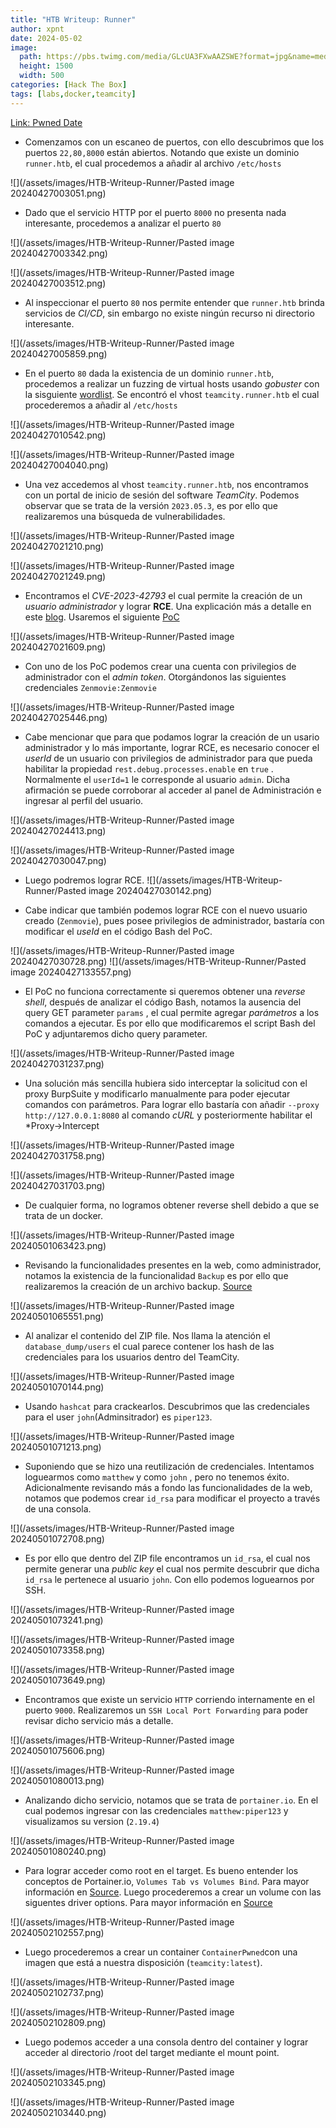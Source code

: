 ```yaml
---
title: "HTB Writeup: Runner"
author: xpnt
date: 2024-05-02
image:
  path: https://pbs.twimg.com/media/GLcUA3FXwAAZSWE?format=jpg&name=medium
  height: 1500
  width: 500
categories: [Hack The Box]
tags: [labs,docker,teamcity]
---
```


[Link: Pwned Date](https://www.hackthebox.com/achievement/machine/1504363/598)


- Comenzamos con un escaneo de puertos, con ello descubrimos que los puertos `22,80,8000` están abiertos. Notando que existe un dominio `runner.htb`, el cual procedemos a añadir al archivo `/etc/hosts`

![](/assets/images/HTB-Writeup-Runner/Pasted image 20240427003051.png)


- Dado que el servicio HTTP por el puerto `8000` no presenta nada interesante, procedemos a analizar el puerto `80`

![](/assets/images/HTB-Writeup-Runner/Pasted image 20240427003342.png)

![](/assets/images/HTB-Writeup-Runner/Pasted image 20240427003512.png)

- Al inspeccionar el puerto `80` nos permite entender que `runner.htb` brinda servicios de  *CI/CD*, sin embargo no existe ningún recurso ni directorio interesante.

![](/assets/images/HTB-Writeup-Runner/Pasted image 20240427005859.png)

- En el puerto `80` dada la existencia de un dominio `runner.htb`, procedemos a realizar un fuzzing de virtual hosts usando *gobuster* con la sisguiente [wordlist](https://github.com/danielmiessler/SecLists/blob/master/Discovery/DNS/bitquark-subdomains-top100000.txt). Se encontró el vhost `teamcity.runner.htb` el cual procederemos a añadir al `/etc/hosts`

![](/assets/images/HTB-Writeup-Runner/Pasted image 20240427010542.png)

![](/assets/images/HTB-Writeup-Runner/Pasted image 20240427004040.png)

- Una vez accedemos al vhost `teamcity.runner.htb`, nos encontramos con un portal de inicio de sesión del software *TeamCity*. Podemos observar que se trata de la versión `2023.05.3`, es por ello que realizaremos una búsqueda de vulnerabilidades.

![](/assets/images/HTB-Writeup-Runner/Pasted image 20240427021210.png)

![](/assets/images/HTB-Writeup-Runner/Pasted image 20240427021249.png)

- Encontramos el *CVE-2023-42793* el cual permite la creación de un *usuario administrador* y lograr **RCE**. Una explicación más a detalle en este [blog](https://blog.projectdiscovery.io/cve-2023-42793-vulnerability-in-jetbrains-teamcity/). Usaremos el siguiente [PoC](https://github.com/Zenmovie/CVE-2023-42793)

![](/assets/images/HTB-Writeup-Runner/Pasted image 20240427021609.png)

- Con uno de los PoC podemos crear una cuenta con privilegios de administrador con el *admin token*. Otorgándonos las siguientes credenciales `Zenmovie:Zenmovie`

![](/assets/images/HTB-Writeup-Runner/Pasted image 20240427025446.png)

- Cabe mencionar que para que podamos lograr la creación de un usario administrador y lo más importante, lograr RCE,  es necesario conocer el *userId*  de un usuario con privilegios de administrador para que pueda habilitar la propiedad `rest.debug.processes.enable` en `true` . Normalmente el `userId=1` le corresponde al usuario `admin`. Dicha afirmación se puede corroborar al acceder al panel de Administración e ingresar al perfil del usuario.

![](/assets/images/HTB-Writeup-Runner/Pasted image 20240427024413.png)

![](/assets/images/HTB-Writeup-Runner/Pasted image 20240427030047.png)

- Luego podremos lograr RCE.
![](/assets/images/HTB-Writeup-Runner/Pasted image 20240427030142.png)

- Cabe indicar que también podemos lograr RCE con el nuevo usuario creado (`Zenmovie`), pues posee privilegios de administrador, bastaría con modificar el *useId* en el código Bash del PoC.

![](/assets/images/HTB-Writeup-Runner/Pasted image 20240427030728.png)
![](/assets/images/HTB-Writeup-Runner/Pasted image 20240427133557.png)

- El PoC no funciona correctamente si queremos obtener una *reverse shell*, después de analizar el código Bash, notamos la ausencia del query GET parameter `params` , el cual permite agregar *parámetros* a los comandos a ejecutar. Es por ello que modificaremos el script Bash del PoC y adjuntaremos dicho query parameter.

![](/assets/images/HTB-Writeup-Runner/Pasted image 20240427031237.png)

 - Una solución más sencilla hubiera sido interceptar la solicitud con el proxy BurpSuite y modificarlo manualmente para poder ejecutar comandos con parámetros. Para lograr ello bastaría con añadir `--proxy http://127.0.0.1:8080` al comando *cURL* y posteriormente habilitar el *Proxy->Intercept

 ![](/assets/images/HTB-Writeup-Runner/Pasted image 20240427031758.png)

![](/assets/images/HTB-Writeup-Runner/Pasted image 20240427031703.png)

 - De cualquier forma, no logramos obtener reverse shell debido a que se trata de un docker.

![](/assets/images/HTB-Writeup-Runner/Pasted image 20240501063423.png)

 - Revisando la funcionalidades presentes en la web, como administrador, notamos la existencia de la funcionalidad `Backup` es por ello que realizaremos la creación de un archivo backup. [Source](https://www.jetbrains.com/help/teamcity/2023.05/creating-backup-from-teamcity-web-ui.html)

![](/assets/images/HTB-Writeup-Runner/Pasted image 20240501065551.png)


- Al analizar el contenido del ZIP file. Nos llama la atención el `database_dump/users` el cual parece contener los hash de las credenciales para los usuarios dentro del TeamCity. 

![](/assets/images/HTB-Writeup-Runner/Pasted image 20240501070144.png)

- Usando `hashcat` para crackearlos. Descubrimos que las credenciales para el user `john`(Adminsitrador) es `piper123`.

![](/assets/images/HTB-Writeup-Runner/Pasted image 20240501071213.png)

- Suponiendo que se hizo una reutilización de credenciales. Intentamos loguearmos como `matthew` y como `john` , pero no tenemos éxito. Adicionalmente revisando más a fondo las funcionalidades de la web, notamos que podemos crear `id_rsa` para modificar el proyecto a través de una consola.

![](/assets/images/HTB-Writeup-Runner/Pasted image 20240501072708.png)

- Es por ello que dentro del ZIP file encontramos un `id_rsa`, el cual nos permite generar una *public key*  el cual nos permite descubrir que dicha `id_rsa` le pertenece al usuario `john`. Con ello podemos loguearnos por SSH.

![](/assets/images/HTB-Writeup-Runner/Pasted image 20240501073241.png)

![](/assets/images/HTB-Writeup-Runner/Pasted image 20240501073358.png)

![](/assets/images/HTB-Writeup-Runner/Pasted image 20240501073649.png)

- Encontramos que existe un servicio `HTTP` corriendo internamente en el puerto `9000`. Realizaremos un `SSH Local Port Forwarding` para poder revisar dicho servicio más a detalle.

![](/assets/images/HTB-Writeup-Runner/Pasted image 20240501075606.png)

![](/assets/images/HTB-Writeup-Runner/Pasted image 20240501080013.png)

- Analizando dicho servicio, notamos que se trata de `portainer.io`. En el cual podemos ingresar con las credenciales `matthew:piper123` y visualizamos su version (`2.19.4`)

![](/assets/images/HTB-Writeup-Runner/Pasted image 20240501080240.png)

- Para lograr acceder como root en el target. Es bueno entender los conceptos de Portainer.io, `Volumes Tab vs Volumes Bind`. Para mayor información en [Source](https://www.reddit.com/r/portainer/comments/1apyvya/portainer_volumes_tab_vs_container_volumes_bind/). Luego procederemos a crear un volume con las siguentes driver options. Para mayor información en [Source](https://help.nextcloud.com/t/external-hhd-is-not-recognized-by-nextcloud/159878/9)

![](/assets/images/HTB-Writeup-Runner/Pasted image 20240502102557.png)

- Luego procederemos a crear un container `ContainerPwned`con una imagen que está a nuestra disposición (`teamcity:latest`).

![](/assets/images/HTB-Writeup-Runner/Pasted image 20240502102737.png)

![](/assets/images/HTB-Writeup-Runner/Pasted image 20240502102809.png)

- Luego podemos acceder a una consola dentro del container y lograr acceder al directorio /root del target mediante el mount point.

![](/assets/images/HTB-Writeup-Runner/Pasted image 20240502103345.png)

![](/assets/images/HTB-Writeup-Runner/Pasted image 20240502103440.png)